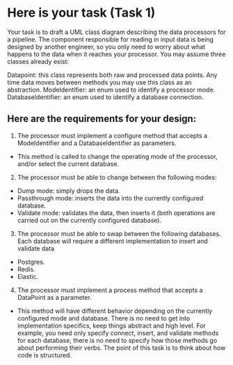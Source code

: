 # Here is your task (Task 1)
Your task is to draft a UML class diagram describing the data processors for a pipeline. The component responsible for reading in input data is being designed by another engineer, so you only need to worry about what happens to the data when it reaches your processor. You may assume three classes already exist:

Datapoint: this class represents both raw and processed data points. Any time data moves between methods you may use this class as an abstraction.
ModeIdentifier: an enum used to identify a processor mode.
DatabaseIdentifier: an enum used to identify a database connection.

## Here are the requirements for your design:

1. The processor must implement a configure method that accepts a ModeIdentifier and a DatabaseIdentifier as parameters.
- This method is called to change the operating mode of the processor, and/or select the current database.
2. The processor must be able to change between the following modes:
- Dump mode: simply drops the data.
- Passthrough mode: inserts the data into the currently configured database.
- Validate mode: validates the data, then inserts it (both operations are carried out on the currently configured database).
3. The processor must be able to swap between the following databases. Each database will require a different implementation to insert and validate data
- Postgres.
- Redis.
- Elastic.
4. The processor must implement a process method that accepts a DataPoint as a parameter.
- This method will have different behavior depending on the currently configured mode and database.
There is no need to get into implementation specifics, keep things abstract and high level. For example, you need only specify connect, insert, and validate methods for each database, there is no need to specify how those methods go about performing their verbs. The point of this task is to think about how code is structured.